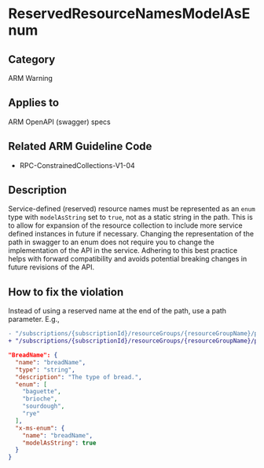 # ReservedResourceNamesModelAsEnum

## Category

ARM Warning

## Applies to

ARM OpenAPI (swagger) specs

## Related ARM Guideline Code

- RPC-ConstrainedCollections-V1-04

## Description

Service-defined (reserved) resource names must be represented as an `enum` type with `modelAsString` set to `true`, not
as a static string in the path. This is to allow for expansion of the resource collection to include more service
defined instances in future if necessary. Changing the representation of the path in swagger to an enum does not require
you to change the implementation of the API in the service. Adhering to this best practice helps with forward
compatibility and avoids potential breaking changes in future revisions of the API.

## How to fix the violation

Instead of using a reserved name at the end of the path, use a path parameter. E.g.,

```diff
- "/subscriptions/{subscriptionId}/resourceGroups/{resourceGroupName}/providers/Microsoft.Bakery/breads/defaultBread"
+ "/subscriptions/{subscriptionId}/resourceGroups/{resourceGroupName}/providers/Microsoft.Bakery/breads/{breadName}"
```

```json
"BreadName": {
  "name": "breadName",
  "type": "string",
  "description": "The type of bread.",
  "enum": [
    "baguette",
    "brioche",
    "sourdough",
    "rye"
  ],
  "x-ms-enum": {
    "name": "breadName",
    "modelAsString": true
  }
}
```
